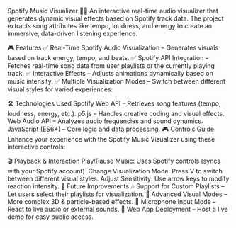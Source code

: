 Spotify Music Visualizer 🎵✨
An interactive real-time audio visualizer that generates dynamic visual effects based on Spotify track data. The project extracts song attributes like tempo, loudness, and energy to create an immersive, data-driven listening experience.

🎮 Features
✅ Real-Time Spotify Audio Visualization – Generates visuals based on track energy, tempo, and beats.
✅ Spotify API Integration – Fetches real-time song data from user playlists or the currently playing track.
✅ Interactive Effects – Adjusts animations dynamically based on music intensity.
✅ Multiple Visualization Modes – Switch between different visual styles for varied experiences.

🛠️ Technologies Used
Spotify Web API – Retrieves song features (tempo, loudness, energy, etc.).
p5.js – Handles creative coding and visual effects.
Web Audio API – Analyzes audio frequencies and sound dynamics.
JavaScript (ES6+) – Core logic and data processing.
🎮 Controls Guide
Enhance your experience with the Spotify Music Visualizer using these interactive controls:

🎬 Playback & Interaction
Play/Pause Music: Uses Spotify controls (syncs with your Spotify account).
Change Visualization Mode: Press V to switch between different visual styles.
Adjust Sensitivity: Use arrow keys to modify reaction intensity.
🚀 Future Improvements
🎶 Support for Custom Playlists – Let users select their playlists for visualization.
🌈 Advanced Visual Modes – More complex 3D & particle-based effects.
🎤 Microphone Input Mode – React to live audio or external sounds.
📲 Web App Deployment – Host a live demo for easy public access.
